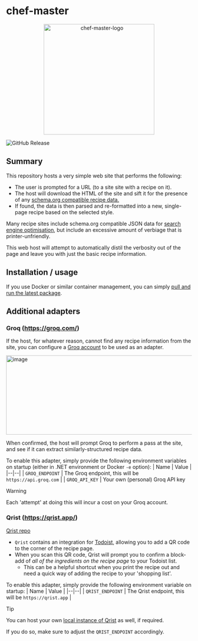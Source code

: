 # chef-master

<p align="center">    
    <img width="300" alt="chef-master-logo" src="https://github.com/user-attachments/assets/088e35fb-eeb2-47d1-b8a0-32a226b4c75e" />
</p>

![GitHub Release](https://img.shields.io/github/v/release/gman-au/chef-master)

## Summary
This repository hosts a very simple web site that performs the following:

* The user is prompted for a URL (to a site site with a recipe on it).
* The host will download the HTML of the site and sift it for the presence of any [schema.org compatible recipe data.](https://developers.google.com/search/docs/appearance/structured-data/recipe)
* If found, the data is then parsed and re-formatted into a new, single-page recipe based on the selected style.

Many recipe sites include schema.org compatible JSON data for [search engine optimisation](https://developers.google.com/search/docs/appearance/structured-data/intro-structured-data), but include an excessive amount of verbiage that is printer-unfriendly.

This web host will attempt to automatically distil the verbosity out of the page and leave you with just the basic recipe information.

## Installation / usage
If you use Docker or similar container management, you can simply [pull and run the latest package](https://github.com/orgs/gman-au/packages?repo_name=chef-master). 

## Additional adapters

### Groq (https://groq.com/)

If the host, for whatever reason, cannot find any recipe information from the site, you can configure a [Groq account](https://console.groq.com/home) to be used as an adapter.

<img width="1091" height="215" alt="image" src="https://github.com/user-attachments/assets/3eb04a11-58ab-4e36-b50a-b8bde4831dac" />

When confirmed, the host will prompt Groq to perform a pass at the site, and see if it can extract similarly-structured recipe data.

To enable this adapter, simply provide the following environment variables on startup (either in .NET environment or Docker `-e` option):
| Name | Value |
|--|--|
| `GROQ_ENDPOINT` | The Groq endpoint, this will be `https://api.groq.com` |
| `GROQ_API_KEY` | Your own (personal) Groq API key

> [!WARNING]
> Each 'attempt' at doing this will incur a cost on your Groq account.


### Qrist (https://qrist.app/)

[Qrist repo](https://github.com/gman-au/qrist)

* `Qrist` contains an integration for [Todoist](https://www.todoist.com/), allowing you to add a QR code to the corner of the recipe page.
* When you scan this QR code, Qrist will prompt you to confirm a block-add of *all of the ingredients on the recipe page* to your Todoist list.
  * This can be a helpful shortcut when you print the recipe out and need a quick way of adding the recipe to your 'shopping list'.

To enable this adapter, simply provide the following environment variable on startup:
| Name | Value |
|--|--|
| `QRIST_ENDPOINT` | The Qrist endpoint, this will be `https://qrist.app` |

> [!TIP]
> You can host your own [local instance of Qrist](https://github.com/gman-au/qrist/pkgs/container/qrist%2Fqrist) as well, if required.
> 
> If you do so, make sure to adjust the `QRIST_ENDPOINT` accordingly.

